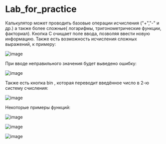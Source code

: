 # Lab_for_practice


Калькулятор может проводить базовые операции исчисления ("+","-" и др.) а также более сложные( логарифмы, тригонометрические функции, факториал).
Кнопка С очищает поле ввода, позволяя ввести новую информацию.
Также есть возможность исчисления сложных выражений, к примеру:

![image](https://user-images.githubusercontent.com/85624023/122674764-432f0800-d1df-11eb-99b2-f9092f454549.png)


При вводе неправильного значения будет выведено ошибку:

![image](https://user-images.githubusercontent.com/85624023/122674871-986b1980-d1df-11eb-840e-0a5d9f3abcc4.png)


Также есть кнопка bin , которая переводит введённое число в 2-ю систему счисления:


![image](https://user-images.githubusercontent.com/85624023/122674920-dd8f4b80-d1df-11eb-9c51-791dd0e5e5f6.png)


Некоторые примеры функций:


![image](https://user-images.githubusercontent.com/85624023/122674950-f4ce3900-d1df-11eb-8501-9d0fe79118b4.png)


![image](https://user-images.githubusercontent.com/85624023/122674957-fd267400-d1df-11eb-9755-5680ba5dee31.png)


![image](https://user-images.githubusercontent.com/85624023/122675022-44ad0000-d1e0-11eb-96bd-48057f61e83c.png)
